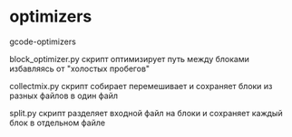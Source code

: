 # optimizers
gcode-optimizers

block_optimizer.py скрипт оптимизирует путь между блоками избавляясь от "холостых пробегов"

collectmix.py скрипт собирает перемешивает и сохраняет блоки из разных файлов в один файл 

split.py  скрипт разделяет входной файл на блоки и сохраняет каждый блок в отдельном файле
